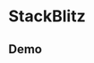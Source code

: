 # StackBlitz

## Demo

<StackBlitz id="vuepress-theme-hope" />

<StackBlitz type="github" id="vuepress-theme-hope/vuepress-theme-hope/tree/main/demo/theme-docs" />

<StackBlitz id="vuepress-theme-hope" hideExplorer hideNavigation hideDevtools />
